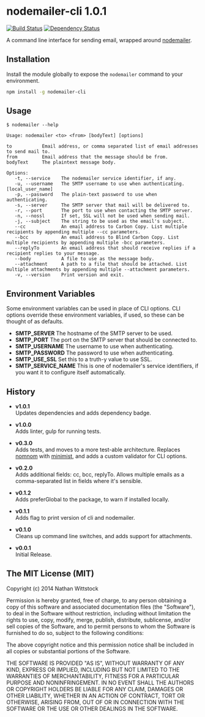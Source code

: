 # nodemailer-cli 1.0.1

[![Build Status](https://travis-ci.org/fardog/nodemailer-cli.svg?branch=master)](https://travis-ci.org/fardog/nodemailer-cli) [![Dependency Status](https://gemnasium.com/fardog/nodemailer-cli.svg)](https://gemnasium.com/fardog/nodemailer-cli)

A command line interface for sending email, wrapped around [nodemailer][nodemailer]. 

## Installation

Install the module globally to expose the `nodemailer` command to your environment.

```bash
npm install -g nodemailer-cli
```

## Usage

```
$ nodemailer --help

Usage: nodemailer <to> <from> [bodyText] [options]

to           Email address, or comma separated list of email addresses to send mail to.
from         Email address that the message should be from.
bodyText     The plaintext message body.

Options:
   -t, --service    The nodemailer service identifier, if any.
   -u, --username   The SMTP username to use when authenticating.  [local_user_name]
   -p, --password   The plain-text password to use when authenticating.
   -s, --server     The SMTP server that mail will be delivered to.
   -r, --port       The port to use when contacting the SMTP server.
   -n, --nossl      If set, SSL will not be used when sending mail.
   -j, --subject    The string to be used as the email's subject.
   --cc             An email address to Carbon Copy. List multiple recipients by appending multiple --cc parameters.
   --bcc            An email address to Blind Carbon Copy. List multiple recipients by appending multiple -bcc parameters.
   --replyTo        An email address that should receive replies if a recipient replies to your message.
   --body           A file to use as the message body.
   --attachment     A path to a file that should be attached. List multiple attachments by appending multiple --attachment parameters.
   -v, --version    Print version and exit.
```

## Environment Variables

Some environment variables can be used in place of CLI options. CLI options override these environment variables, if used, so these can be thought of as defaults.

- **SMTP_SERVER** The hostname of the SMTP server to be used.
- **SMTP_PORT** The port on the SMTP server that should be connected to.
- **SMTP_USERNAME** The username to use when authenticating.
- **SMTP_PASSWORD** The password to use when authenticating.
- **SMTP_USE_SSL** Set this to a truth-y value to use SSL.
- **SMTP_SERVICE_NAME** This is one of nodemailer's service identifiers, if you want it to configure itself automatically.


## History

- **v1.0.1**  
Updates dependencies and adds dependency badge.

- **v1.0.0**  
Adds linter, gulp for running tests.

- **v0.3.0**  
Adds tests, and moves to a more test-able architecture. Replaces [nomnom][nomnom] with [minimist][minimist], and adds a custom validator for CLI options.

- **v0.2.0**  
Adds additional fields: cc, bcc, replyTo. Allows multiple emails as a comma-separated list in fields where it's sensible.

- **v0.1.2**  
Adds preferGlobal to the package, to warn if installed locally.

- **v0.1.1**  
Adds flag to print version of cli and nodemailer.

- **v0.1.0**  
Cleans up command line switches, and adds support for attachments.

- **v0.0.1**  
Initial Release.



[nodemailer]: https://github.com/andris9/Nodemailer
[nomnom]: https://www.npmjs.org/package/nomnom
[minimist]: https://www.npmjs.org/package/minimist

## The MIT License (MIT)

Copyright (c) 2014 Nathan Wittstock

Permission is hereby granted, free of charge, to any person obtaining a copy of
this software and associated documentation files (the "Software"), to deal in
the Software without restriction, including without limitation the rights to
use, copy, modify, merge, publish, distribute, sublicense, and/or sell copies of
the Software, and to permit persons to whom the Software is furnished to do so,
subject to the following conditions:

The above copyright notice and this permission notice shall be included in all
copies or substantial portions of the Software.

THE SOFTWARE IS PROVIDED "AS IS", WITHOUT WARRANTY OF ANY KIND, EXPRESS OR
IMPLIED, INCLUDING BUT NOT LIMITED TO THE WARRANTIES OF MERCHANTABILITY, FITNESS
FOR A PARTICULAR PURPOSE AND NONINFRINGEMENT. IN NO EVENT SHALL THE AUTHORS OR
COPYRIGHT HOLDERS BE LIABLE FOR ANY CLAIM, DAMAGES OR OTHER LIABILITY, WHETHER
IN AN ACTION OF CONTRACT, TORT OR OTHERWISE, ARISING FROM, OUT OF OR IN
CONNECTION WITH THE SOFTWARE OR THE USE OR OTHER DEALINGS IN THE SOFTWARE.
